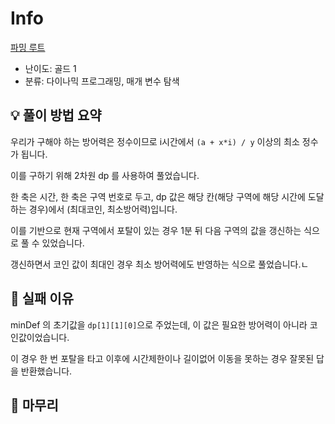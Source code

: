 # Info
[파밍 루트](https://boj.kr/25216)

- 난이도: 골드 1
- 분류: 다이나믹 프로그래밍, 매개 변수 탐색

## 💡 풀이 방법 요약

우리가 구해야 하는 방어력은 정수이므로 i시간에서 `(a + x*i) / y` 이상의 최소 정수가 됩니다.

이를 구하기 위해 2차원 dp 를 사용하여 풀었습니다.

한 축은 시간, 한 축은 구역 번호로 두고, dp 값은 해당 칸(해당 구역에 해당 시간에 도달하는 경우)에서 (최대코인, 최소방어력)입니다.

이를 기반으로 현재 구역에서 포탈이 있는 경우 1분 뒤 다음 구역의 값을 갱신하는 식으로 풀 수 있었습니다.

갱신하면서 코인 값이 최대인 경우 최소 방어력에도 반영하는 식으로 풀었습니다.ㄴ

## 👀 실패 이유

minDef 의 초기값을 `dp[1][1][0]`으로 주었는데, 이 값은 필요한 방어력이 아니라 코인값이었습니다.

이 경우 한 번 포탈을 타고 이후에 시간제한이나 길이없어 이동을 못하는 경우 잘못된 답을 반환했습니다.

## 🙂 마무리
